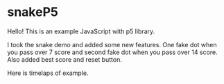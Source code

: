 # snakeP5

Hello!
This is an example JavaScript with p5 library. 

I took the snake demo and added some new features. 
One fake dot when you pass over 7 score and second fake dot when you pass over 14 score.
Also added best score and reset button.

Here is timelaps of example.
